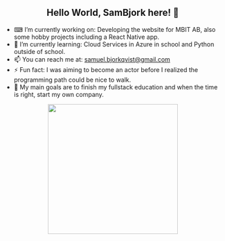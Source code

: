 <h2 align="center"> Hello World, SamBjork here! 👋 </h2>

- ⌨ I’m currently working on: Developing the website for MBIT AB, also some hobby projects including a React Native app.
- 🌱 I’m currently learning: Cloud Services in Azure in school and Python outside of school.
- 📫 You can reach me at: samuel.bjorkqvist@gmail.com
- ⚡ Fun fact: I was aiming to become an actor before I realized the programming path could be nice to walk.
- 🥅 My main goals are to finish my fullstack education and when the time is right, start my own company. 

<p align="center">
  <img width="300" src="https://media.giphy.com/media/ZVik7pBtu9dNS/giphy.gif">
</p>
